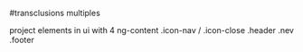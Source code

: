 #transclusions multiples

project elements in ui with 4 ng-content
.icon-nav / .icon-close
.header
.nev
.footer
